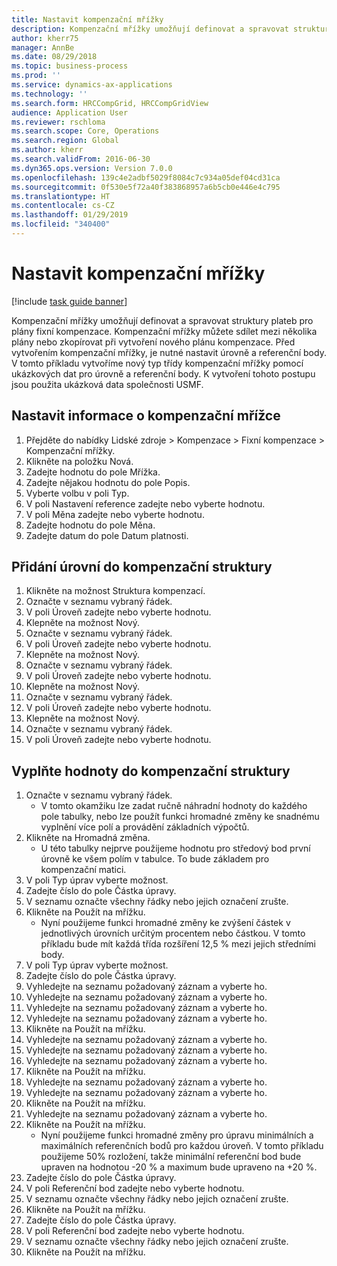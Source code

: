 ```yaml
---
title: Nastavit kompenzační mřížky
description: Kompenzační mřížky umožňují definovat a spravovat struktury plateb pro plány fixní kompenzace.
author: kherr75
manager: AnnBe
ms.date: 08/29/2018
ms.topic: business-process
ms.prod: ''
ms.service: dynamics-ax-applications
ms.technology: ''
ms.search.form: HRCCompGrid, HRCCompGridView
audience: Application User
ms.reviewer: rschloma
ms.search.scope: Core, Operations
ms.search.region: Global
ms.author: kherr
ms.search.validFrom: 2016-06-30
ms.dyn365.ops.version: Version 7.0.0
ms.openlocfilehash: 139c4e2adbf5029f8084c7c934a05def04cd31ca
ms.sourcegitcommit: 0f530e5f72a40f383868957a6b5cb0e446e4c795
ms.translationtype: HT
ms.contentlocale: cs-CZ
ms.lasthandoff: 01/29/2019
ms.locfileid: "340400"
---
```

# <a name="set-up-compensation-grids"></a>Nastavit kompenzační mřížky

[!include [task guide banner](../../includes/task-guide-banner.md)]

Kompenzační mřížky umožňují definovat a spravovat struktury plateb pro plány fixní kompenzace. Kompenzační mřížky můžete sdílet mezi několika plány nebo zkopírovat při vytvoření nového plánu kompenzace.  Před vytvořením kompenzační mřížky, je nutné nastavit úrovně a referenční body. V tomto příkladu vytvoříme nový typ třídy kompenzační mřížky pomocí ukázkových dat pro úrovně a referenční body. K vytvoření tohoto postupu jsou použita ukázková data společnosti USMF.


## <a name="set-up-information-about-the-compensation-grid"></a>Nastavit informace o kompenzační mřížce
1. Přejděte do nabídky Lidské zdroje > Kompenzace > Fixní kompenzace > Kompenzační mřížky.
2. Klikněte na položku Nová.
3. Zadejte hodnotu do pole Mřížka.
4. Zadejte nějakou hodnotu do pole Popis.
5. Vyberte volbu v poli Typ.
6. V poli Nastavení reference zadejte nebo vyberte hodnotu.
7. V poli Měna zadejte nebo vyberte hodnotu.
8. Zadejte hodnotu do pole Měna.
9. Zadejte datum do pole Datum platnosti.

## <a name="add-levels-to-the-compensation-structure"></a>Přidání úrovní do kompenzační struktury
1. Klikněte na možnost Struktura kompenzací.
2. Označte v seznamu vybraný řádek.
3. V poli Úroveň zadejte nebo vyberte hodnotu.
4. Klepněte na možnost Nový.
5. Označte v seznamu vybraný řádek.
6. V poli Úroveň zadejte nebo vyberte hodnotu.
7. Klepněte na možnost Nový.
8. Označte v seznamu vybraný řádek.
9. V poli Úroveň zadejte nebo vyberte hodnotu.
10. Klepněte na možnost Nový.
11. Označte v seznamu vybraný řádek.
12. V poli Úroveň zadejte nebo vyberte hodnotu.
13. Klepněte na možnost Nový.
14. Označte v seznamu vybraný řádek.
15. V poli Úroveň zadejte nebo vyberte hodnotu.

## <a name="fill-in-the-compensation-structure-with-values"></a>Vyplňte hodnoty do kompenzační struktury
1. Označte v seznamu vybraný řádek.
    * V tomto okamžiku lze zadat ručně náhradní hodnoty do každého pole tabulky, nebo lze použít funkci hromadné změny ke snadnému vyplnění více polí a provádění základních výpočtů.  
2. Klikněte na Hromadná změna.
    * U této tabulky nejprve použijeme hodnotu pro středový bod první úrovně ke všem polím v tabulce. To bude základem pro kompenzační matici.  
3. V poli Typ úprav vyberte možnost.
4. Zadejte číslo do pole Částka úpravy.
5. V seznamu označte všechny řádky nebo jejich označení zrušte.
6. Klikněte na Použít na mřížku.
    * Nyní použijeme funkci hromadné změny ke zvýšení částek v jednotlivých úrovních určitým procentem nebo částkou. V tomto příkladu bude mít každá třída rozšíření 12,5 % mezi jejich středními body.  
7. V poli Typ úprav vyberte možnost.
8. Zadejte číslo do pole Částka úpravy.
9. Vyhledejte na seznamu požadovaný záznam a vyberte ho.
10. Vyhledejte na seznamu požadovaný záznam a vyberte ho.
11. Vyhledejte na seznamu požadovaný záznam a vyberte ho.
12. Vyhledejte na seznamu požadovaný záznam a vyberte ho.
13. Klikněte na Použít na mřížku.
14. Vyhledejte na seznamu požadovaný záznam a vyberte ho.
15. Vyhledejte na seznamu požadovaný záznam a vyberte ho.
16. Vyhledejte na seznamu požadovaný záznam a vyberte ho.
17. Klikněte na Použít na mřížku.
18. Vyhledejte na seznamu požadovaný záznam a vyberte ho.
19. Vyhledejte na seznamu požadovaný záznam a vyberte ho.
20. Klikněte na Použít na mřížku.
21. Vyhledejte na seznamu požadovaný záznam a vyberte ho.
22. Klikněte na Použít na mřížku.
    * Nyní použijeme funkci hromadné změny pro úpravu minimálních a maximálních referenčních bodů pro každou úroveň. V tomto příkladu použijeme 50% rozložení, takže minimální referenční bod bude upraven na hodnotou -20 % a maximum bude upraveno na +20 %.  
23. Zadejte číslo do pole Částka úpravy.
24. V poli Referenční bod zadejte nebo vyberte hodnotu.
25. V seznamu označte všechny řádky nebo jejich označení zrušte.
26. Klikněte na Použít na mřížku.
27. Zadejte číslo do pole Částka úpravy.
28. V poli Referenční bod zadejte nebo vyberte hodnotu.
29. V seznamu označte všechny řádky nebo jejich označení zrušte.
30. Klikněte na Použít na mřížku.

